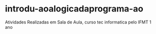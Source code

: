 # introdu-aoalogicadaprograma-ao
Atividades Realizadas em Sala de Aula, curso tec informatica pelo IFMT 1 ano
